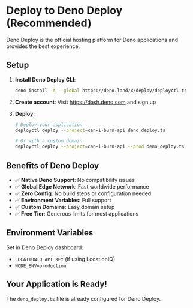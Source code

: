# Deploy to Deno Deploy (Recommended)

Deno Deploy is the official hosting platform for Deno applications and provides the best experience.

## Setup

1. **Install Deno Deploy CLI**:
   ```bash
   deno install -A --global https://deno.land/x/deploy/deployctl.ts
   ```

2. **Create account**: Visit https://dash.deno.com and sign up

3. **Deploy**:
   ```bash
   # Deploy your application
   deployctl deploy --project=can-i-burn-api deno_deploy.ts
   
   # Or with a custom domain
   deployctl deploy --project=can-i-burn-api --prod deno_deploy.ts
   ```

## Benefits of Deno Deploy

- ✅ **Native Deno Support**: No compatibility issues
- ✅ **Global Edge Network**: Fast worldwide performance  
- ✅ **Zero Config**: No build steps or configuration needed
- ✅ **Environment Variables**: Full support
- ✅ **Custom Domains**: Easy domain setup
- ✅ **Free Tier**: Generous limits for most applications

## Environment Variables

Set in Deno Deploy dashboard:
- `LOCATIONIQ_API_KEY` (if using LocationIQ)
- `NODE_ENV=production`

## Your Application is Ready!

The `deno_deploy.ts` file is already configured for Deno Deploy.
